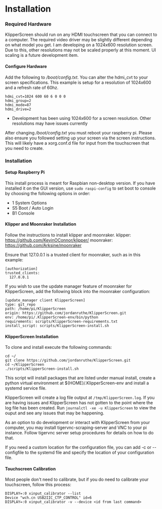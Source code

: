 # Installation

### Required Hardware
KlipperScreen should run on any HDMI touchscreen that you can connect to a computer. The required video driver may
be slightly different depending on what model you get. I am developing on a 1024x600 resolution screen. Due to this,
other resolutions may not be scaled properly at this moment. UI scaling is a future development item.

#### Configure Hardware

Add the following to _/boot/config.txt_. You can alter the hdmi_cvt to your screen specifications. This example is setup
for a resolution of 1024x600 and a refresh rate of 60hz.
```
hdmi_cvt=1024 600 60 6 0 0 0
hdmi_group=2
hdmi_mode=87
hdmi_drive=2
```
* Development has been using 1024x600 for a screen resolution. Other resolutions may have issues currently

After changing _/boot/config.txt_ you must reboot your raspberry pi. Please also ensure you followed setting up your screen via the screen instructions. This will likely have a xorg.conf.d file for input from the touchscreen that you need to create.

### Installation

#### Setup Raspberry Pi
This install process is meant for Raspbian non-desktop version. If you have installed it on the GUI version, use
`sudo raspi-config` to set boot to console by choosing the following options in order:
* 1 System Options
* S5 Boot / Auto Login
* B1 Console

#### Klipper and Moonraker Installation

Follow the instructions to install klipper and moonraker.
klipper: https://github.com/KevinOConnor/klipper/
moonraker: https://github.com/Arksine/moonraker

Ensure that 127.0.0.1 is a trusted client for moonraker, such as in this example:
```
[authorization]
trusted_clients:
  127.0.0.1
```

If you wish to use the update manager feature of moonraker for KlipperScreen, add the following block into the moonraker
configuration:
```
[update_manager client KlipperScreen]
type: git_repo
path: /home/pi/KlipperScreen
origin: https://github.com/jordanruthe/KlipperScreen.git
env: /home/pi/.KlipperScreen-env/bin/python
requirements: scripts/KlipperScreen-requirements.txt
install_script: scripts/KlipperScreen-install.sh
```

#### KlipperScreen Installation
To clone and install execute the following commands:
```
cd ~/
git clone https://github.com/jordanruthe/KlipperScreen.git
cd ~/KlipperScreen
./scripts/KlipperScreen-install.sh
```

This script will install packages that are listed under manual install, create a python virtual environment at
${HOME}/.KlipperScreen-env and install a systemd service file.

KlipperScreen will create a log file output at `/tmp/KlipperScreen.log`. If you are having issues and KlipperScreen has
not gotten to the point where the log file has been created. Run `journalctl -xe -u KlipperScreen` to view the ouput and
see any issues that may be happening.

As an option to do development or interact with KlipperScreen from your computer, you may install tigervnc-scraping-server and VNC to your pi instance. Follow tigervnc server setup procedures for details on how to do that.

If you need a custom location for the configuration file, you can add -c or --configfile to the systemd file and specify
the location of your configuration file.

#### Touchscreen Calibration
Most people don't need to calibrate, but if you do need to calibrate your touchscreen, follow this process:

```
DISPLAY=:0 xinput_calibrator --list
Device "wch.cn USB2IIC_CTP_CONTROL" id=6
DISPLAY=:0 xinput_calibrator -v --device <id from last command>
```
